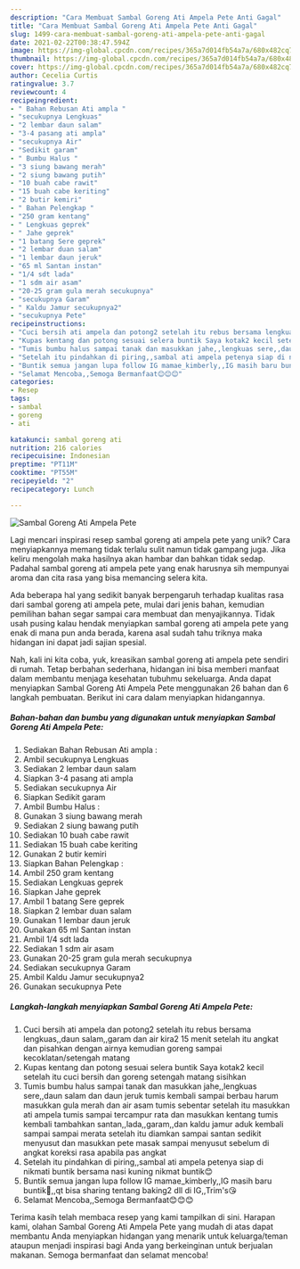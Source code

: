```yaml
---
description: "Cara Membuat Sambal Goreng Ati Ampela Pete Anti Gagal"
title: "Cara Membuat Sambal Goreng Ati Ampela Pete Anti Gagal"
slug: 1499-cara-membuat-sambal-goreng-ati-ampela-pete-anti-gagal
date: 2021-02-22T00:38:47.594Z
image: https://img-global.cpcdn.com/recipes/365a7d014fb54a7a/680x482cq70/sambal-goreng-ati-ampela-pete-foto-resep-utama.jpg
thumbnail: https://img-global.cpcdn.com/recipes/365a7d014fb54a7a/680x482cq70/sambal-goreng-ati-ampela-pete-foto-resep-utama.jpg
cover: https://img-global.cpcdn.com/recipes/365a7d014fb54a7a/680x482cq70/sambal-goreng-ati-ampela-pete-foto-resep-utama.jpg
author: Cecelia Curtis
ratingvalue: 3.7
reviewcount: 4
recipeingredient:
- " Bahan Rebusan Ati ampla "
- "secukupnya Lengkuas"
- "2 lembar daun salam"
- "3-4 pasang ati ampla"
- "secukupnya Air"
- "Sedikit garam"
- " Bumbu Halus "
- "3 siung bawang merah"
- "2 siung bawang putih"
- "10 buah cabe rawit"
- "15 buah cabe keriting"
- "2 butir kemiri"
- " Bahan Pelengkap "
- "250 gram kentang"
- " Lengkuas geprek"
- " Jahe geprek"
- "1 batang Sere geprek"
- "2 lembar duan salam"
- "1 lembar daun jeruk"
- "65 ml Santan instan"
- "1/4 sdt lada"
- "1 sdm air asam"
- "20-25 gram gula merah secukupnya"
- "secukupnya Garam"
- " Kaldu Jamur secukupnya2"
- "secukupnya Pete"
recipeinstructions:
- "Cuci bersih ati ampela dan potong2 setelah itu rebus bersama lengkuas,,daun salam,,garam dan air kira2 15 menit setelah itu angkat dan pisahkan dengan airnya kemudian goreng sampai kecoklatan/setengah matang"
- "Kupas kentang dan potong sesuai selera buntik Saya kotak2 kecil setelah itu cuci bersih dan goreng setengah matang sisihkan"
- "Tumis bumbu halus sampai tanak dan masukkan jahe,,lengkuas sere,,daun salam dan daun jeruk tumis kembali sampai berbau harum masukkan gula merah dan air asam tumis sebentar setelah itu masukkan ati ampela tumis sampai tercampur rata dan masukkan kentang tumis kembali tambahkan santan,,lada,,garam,,dan kaldu jamur aduk kembali sampai sampai merata setelah itu diamkan sampai santan sedikit menyusut dan masukkan pete masak sampai menyusut sebelum di angkat koreksi rasa apabila pas angkat"
- "Setelah itu pindahkan di piring,,sambal ati ampela petenya siap di nikmati buntik bersama nasi kuning nikmat buntik😊"
- "Buntik semua jangan lupa follow IG mamae_kimberly,,IG masih baru buntik🤭,,qt bisa sharing tentang baking2 dll di IG,,Trim&#39;s😘"
- "Selamat Mencoba,,Semoga Bermanfaat😊😊😊"
categories:
- Resep
tags:
- sambal
- goreng
- ati

katakunci: sambal goreng ati 
nutrition: 216 calories
recipecuisine: Indonesian
preptime: "PT11M"
cooktime: "PT55M"
recipeyield: "2"
recipecategory: Lunch

---
```



![Sambal Goreng Ati Ampela Pete](https://img-global.cpcdn.com/recipes/365a7d014fb54a7a/680x482cq70/sambal-goreng-ati-ampela-pete-foto-resep-utama.jpg)

Lagi mencari inspirasi resep sambal goreng ati ampela pete yang unik? Cara menyiapkannya memang tidak terlalu sulit namun tidak gampang juga. Jika keliru mengolah maka hasilnya akan hambar dan bahkan tidak sedap. Padahal sambal goreng ati ampela pete yang enak harusnya sih mempunyai aroma dan cita rasa yang bisa memancing selera kita.



Ada beberapa hal yang sedikit banyak berpengaruh terhadap kualitas rasa dari sambal goreng ati ampela pete, mulai dari jenis bahan, kemudian pemilihan bahan segar sampai cara membuat dan menyajikannya. Tidak usah pusing kalau hendak menyiapkan sambal goreng ati ampela pete yang enak di mana pun anda berada, karena asal sudah tahu triknya maka hidangan ini dapat jadi sajian spesial.


Nah, kali ini kita coba, yuk, kreasikan sambal goreng ati ampela pete sendiri di rumah. Tetap berbahan sederhana, hidangan ini bisa memberi manfaat dalam membantu menjaga kesehatan tubuhmu sekeluarga. Anda dapat menyiapkan Sambal Goreng Ati Ampela Pete menggunakan 26 bahan dan 6 langkah pembuatan. Berikut ini cara dalam menyiapkan hidangannya.

<!--inarticleads1-->

##### Bahan-bahan dan bumbu yang digunakan untuk menyiapkan Sambal Goreng Ati Ampela Pete:

1. Sediakan  Bahan Rebusan Ati ampla :
1. Ambil secukupnya Lengkuas
1. Sediakan 2 lembar daun salam
1. Siapkan 3-4 pasang ati ampla
1. Sediakan secukupnya Air
1. Siapkan Sedikit garam
1. Ambil  Bumbu Halus :
1. Gunakan 3 siung bawang merah
1. Sediakan 2 siung bawang putih
1. Sediakan 10 buah cabe rawit
1. Sediakan 15 buah cabe keriting
1. Gunakan 2 butir kemiri
1. Siapkan  Bahan Pelengkap :
1. Ambil 250 gram kentang
1. Sediakan  Lengkuas geprek
1. Siapkan  Jahe geprek
1. Ambil 1 batang Sere geprek
1. Siapkan 2 lembar duan salam
1. Gunakan 1 lembar daun jeruk
1. Gunakan 65 ml Santan instan
1. Ambil 1/4 sdt lada
1. Sediakan 1 sdm air asam
1. Gunakan 20-25 gram gula merah secukupnya
1. Sediakan secukupnya Garam
1. Ambil  Kaldu Jamur secukupnya2
1. Gunakan secukupnya Pete




<!--inarticleads2-->

##### Langkah-langkah menyiapkan Sambal Goreng Ati Ampela Pete:

1. Cuci bersih ati ampela dan potong2 setelah itu rebus bersama lengkuas,,daun salam,,garam dan air kira2 15 menit setelah itu angkat dan pisahkan dengan airnya kemudian goreng sampai kecoklatan/setengah matang
1. Kupas kentang dan potong sesuai selera buntik Saya kotak2 kecil setelah itu cuci bersih dan goreng setengah matang sisihkan
1. Tumis bumbu halus sampai tanak dan masukkan jahe,,lengkuas sere,,daun salam dan daun jeruk tumis kembali sampai berbau harum masukkan gula merah dan air asam tumis sebentar setelah itu masukkan ati ampela tumis sampai tercampur rata dan masukkan kentang tumis kembali tambahkan santan,,lada,,garam,,dan kaldu jamur aduk kembali sampai sampai merata setelah itu diamkan sampai santan sedikit menyusut dan masukkan pete masak sampai menyusut sebelum di angkat koreksi rasa apabila pas angkat
1. Setelah itu pindahkan di piring,,sambal ati ampela petenya siap di nikmati buntik bersama nasi kuning nikmat buntik😊
1. Buntik semua jangan lupa follow IG mamae_kimberly,,IG masih baru buntik🤭,,qt bisa sharing tentang baking2 dll di IG,,Trim&#39;s😘
1. Selamat Mencoba,,Semoga Bermanfaat😊😊😊




Terima kasih telah membaca resep yang kami tampilkan di sini. Harapan kami, olahan Sambal Goreng Ati Ampela Pete yang mudah di atas dapat membantu Anda menyiapkan hidangan yang menarik untuk keluarga/teman ataupun menjadi inspirasi bagi Anda yang berkeinginan untuk berjualan makanan. Semoga bermanfaat dan selamat mencoba!
